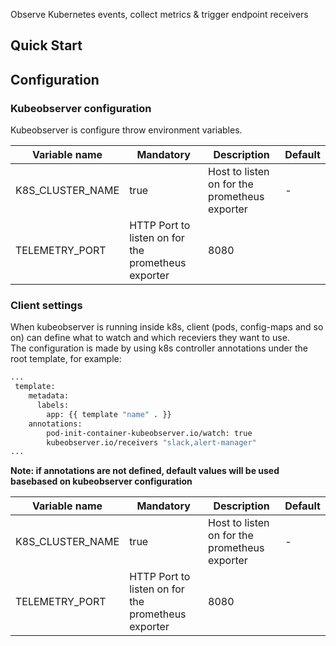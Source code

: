 Observe Kubernetes events, collect metrics & trigger endpoint receivers

## Quick Start

## Configuration

### Kubeobserver configuration

Kubeobserver is configure throw environment variables. 

| Variable name | Mandatory | Description | Default |
| --- | --- | --- | --- |
| K8S_CLUSTER_NAME | true |  Host to listen on for the prometheus exporter | - |
| TELEMETRY_PORT | HTTP Port to listen on for the prometheus exporter | 8080 |

### Client settings

When kubeobserver is running inside k8s, client (pods, config-maps and so on) can define what to watch and which receviers they want to use.<br>
The configuration is made by using k8s controller annotations under the root template, for example:

```bash
...
 template:
    metadata:
      labels:
        app: {{ template "name" . }}
    annotations:
        pod-init-container-kubeobserver.io/watch: true
        kubeobserver.io/receivers "slack,alert-manager"
...        
```

<b>Note: if annotations are not defined, default values will be used basebased on kubeobserver configuration</b><br>


| Variable name | Mandatory | Description | Default |
| --- | --- | --- | --- |
| K8S_CLUSTER_NAME | true |  Host to listen on for the prometheus exporter | - |
| TELEMETRY_PORT | HTTP Port to listen on for the prometheus exporter | 8080 |
